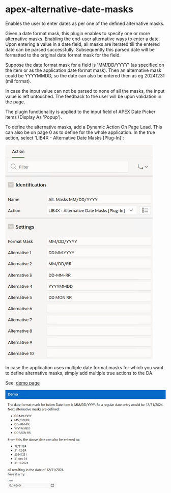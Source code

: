 # apex-alternative-date-masks
Enables the user to enter dates as per one of the defined alternative masks.

Given a date format mask, this plugin enables to specify one or more alternative masks. Enabling the end-user alternative ways to enter a date. Upon entering a value in a date field, all masks are iterated till the entered date can be parsed successfully. Subsequently this parsed date will be formatted to the original date format mask for the field.

Suppose the date format mask for a field is 'MM/DD/YYYY' (as specified on the item or as the application date format mask). Then an alternative mask could be YYYYMMDD, so the date can also be entered then as eg 20241231 (mil format). 

In case the input value can not be parsed to none of all the masks, the input value is left untouched. The feedback to the user will be upon validation in the page.

The plugin functionality is applied to the input field of APEX Date Picker items (Display As 'Popup').

To define the alternative masks, add a Dynamic Action On Page Load. This can also be on page 0 as to define for the whole application. In the true action, select 'LIB4X - Alternative Date Masks [Plug-In]':

![image](https://github.com/kekema/apex-alternative-date-masks/blob/main/alternative-date-masks-definition.jpg)

In case the application uses multiple date format masks for which you want to define alternative masks, simply add multiple true actions to the DA.

See: [demo page](https://apex.oracle.com/pls/apex/r/yola/demo/alternative-date-masks)

![image](https://github.com/kekema/apex-alternative-date-masks/blob/main/alternative-date-masks-demo.jpg)
